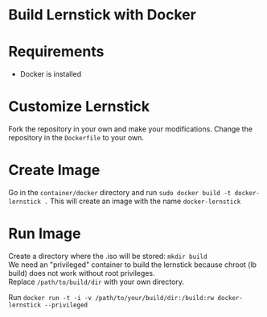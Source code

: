# Build Lernstick with Docker

# Requirements
 - Docker is installed

# Customize Lernstick
Fork the repository in your own and make your modifications. 
Change the repository in the `Dockerfile` to your own.
 
# Create Image
Go in the `container/docker` directory and run `sudo docker build -t docker-lernstick .`
This will create an image with the name `docker-lernstick`

# Run Image
Create a directory where the .iso will be stored: `mkdir build` </br>
We need an "privileged" container to build the lernstick because chroot (lb build) does not work without root privileges. </br>
Replace `/path/to/build/dir` with your own directory.

Run `docker run -t -i -v /path/to/your/build/dir:/build:rw docker-lernstick --privileged`

